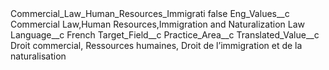 <?xml version="1.0" encoding="UTF-8"?>
<CustomMetadata xmlns="http://soap.sforce.com/2006/04/metadata" xmlns:xsi="http://www.w3.org/2001/XMLSchema-instance" xmlns:xsd="http://www.w3.org/2001/XMLSchema">
    <label>Commercial_Law_Human_Resources_Immigrati</label>
    <protected>false</protected>
    <values>
        <field>Eng_Values__c</field>
        <value xsi:type="xsd:string">Commercial Law,Human Resources,Immigration and Naturalization Law</value>
    </values>
    <values>
        <field>Language__c</field>
        <value xsi:type="xsd:string">French</value>
    </values>
    <values>
        <field>Target_Field__c</field>
        <value xsi:type="xsd:string">Practice_Area__c</value>
    </values>
    <values>
        <field>Translated_Value__c</field>
        <value xsi:type="xsd:string">Droit commercial, Ressources humaines, Droit de l’immigration et de la naturalisation</value>
    </values>
</CustomMetadata>
